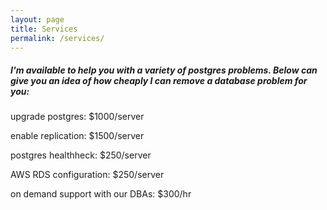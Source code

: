 ```yaml
---
layout: page
title: Services
permalink: /services/
---
```



##### I'm available to help you with a variety of postgres problems. Below can give you an idea of how cheaply I can remove a database problem for you:

upgrade postgres: $1000/server

enable replication: $1500/server

postgres healthheck: $250/server

AWS RDS configuration: $250/server

on demand support with our DBAs: $300/hr